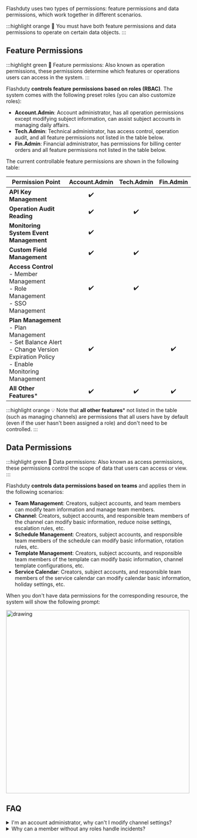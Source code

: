 Flashduty uses two types of permissions: feature permissions and data permissions, which work together in different scenarios.

:::highlight orange 📌
You must have both feature permissions and data permissions to operate on certain data objects.
:::

## Feature Permissions

:::highlight green 📌
Feature permissions: Also known as operation permissions, these permissions determine which features or operations users can access in the system.
:::

Flashduty **controls feature permissions based on roles (RBAC)**. The system comes with the following preset roles (you can also customize roles):

- **Account.Admin**: Account administrator, has all operation permissions except modifying subject information, can assist subject accounts in managing daily affairs.
- **Tech.Admin**: Technical administrator, has access control, operation audit, and all feature permissions not listed in the table below.
- **Fin.Admin**: Financial administrator, has permissions for billing center orders and all feature permissions not listed in the table below.

The current controllable feature permissions are shown in the following table:

| Permission Point | Account.Admin | Tech.Admin | Fin.Admin |
| ------------ | :--------: | :--------:  | :--------: |
| **API Key Management**    | ✔️       |            |            |
| **Operation Audit Reading**     | ✔️ | ✔️ |  |
| **Monitoring System Event Management**    | ✔️ |  |  |
| **Custom Field Management**    | ✔️ | ✔️ |  |
| **Access Control** <br> - Member Management<br> - Role Management<br> - SSO Management     | ✔️ | ✔️ |  |
| **Plan Management** <br> - Plan Management<br> - Set Balance Alert<br> - Change Version Expiration Policy<br> - Enable Monitoring Management     | ✔️ |  | ✔️ |
| **All Other Features*** | ✔️ | ✔️ | ✔️ |

:::highlight orange 💡
Note that **all other features*** not listed in the table (such as managing channels) are permissions that all users have by default (even if the user hasn't been assigned a role) and don't need to be controlled.
:::

## Data Permissions

:::highlight green 📌
Data permissions: Also known as access permissions, these permissions control the scope of data that users can access or view.
:::

Flashduty **controls data permissions based on teams** and applies them in the following scenarios:

- **Team Management**: Creators, subject accounts, and team members can modify team information and manage team members.
- **Channel**: Creators, subject accounts, and responsible team members of the channel can modify basic information, reduce noise settings, escalation rules, etc.
- **Schedule Management**: Creators, subject accounts, and responsible team members of the schedule can modify basic information, rotation rules, etc.
- **Template Management**: Creators, subject accounts, and responsible team members of the template can modify basic information, channel template configurations, etc.
- **Service Calendar**: Creators, subject accounts, and responsible team members of the service calendar can modify calendar basic information, holiday settings, etc.

When you don't have data permissions for the corresponding resource, the system will show the following prompt:

<img src="https://download.flashcat.cloud/flashduty/doc/en/fd/permission-1.png" alt="drawing" width="500"/>

## FAQ

<details>
  <summary>I'm an account administrator, why can't I modify channel settings?</summary>
  Because channels use data permissions, you must be either the creator, subject account, or a member of the responsible team to modify the corresponding channel information.
    
    
  If the channel hasn't set a responsible team, you can ask the channel creator or subject to set up a team for the channel and invite you to join, then you'll have management permissions for that channel.
</details>

<details>
  <summary>Why can a member without any roles handle incidents?</summary>
  Because it's common for an incident to require multiple teams working together to resolve it. Therefore, Flashduty doesn't have permission controls for handling alerts. All personnel on the platform can view and handle all alerts under the account.
    
  However, we may implement permission controls for handling incidents in the future.
</details>